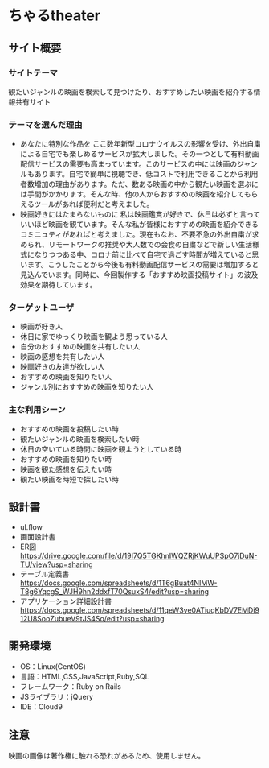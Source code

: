 # ちゃるtheater

## サイト概要
### サイトテーマ
観たいジャンルの映画を検索して見つけたり、おすすめしたい映画を紹介する情報共有サイト

### テーマを選んだ理由
- あなたに特別な作品を
ここ数年新型コロナウイルスの影響を受け、外出自粛による自宅でも楽しめるサービスが拡大しました。その一つとして有料動画配信サービスの需要も高まっています。このサービスの中には映画のジャンルもあります。自宅で簡単に視聴でき、低コストで利用できることから利用者数増加の理由があります。ただ、数ある映画の中から観たい映画を選ぶには手間がかかります。そんな時、他の人からおすすめの映画を紹介してもらえるツールがあれば便利だと考えました。
- 映画好きにはたまらないものに
私は映画鑑賞が好きで、休日は必ずと言っていいほど映画を観ています。そんな私が皆様におすすめの映画を紹介できるコミニュティがあればと考えました。現在もなお、不要不急の外出自粛が求められ、リモートワークの推奨や大人数での会食の自粛などで新しい生活様式になりつつある中、コロナ前に比べて自宅で過ごす時間が増えていると思います。こうしたことから今後も有料動画配信サービスの需要は増加すると見込んでいます。同時に、今回製作する「おすすめ映画投稿サイト」の波及効果を期待しています。

### ターゲットユーザ
- 映画が好き人
- 休日に家でゆっくり映画を観よう思っている人
- 自分のおすすめの映画を共有したい人
- 映画の感想を共有したい人
- 映画好きの友達が欲しい人
- おすすめの映画を知りたい人
- ジャンル別におすすめの映画を知りたい人


### 主な利用シーン
- おすすめの映画を投稿したい時
- 観たいジャンルの映画を検索したい時
- 休日の空いている時間に映画を観ようとしている時
- おすすめの映画を知りたい時
- 映画を観た感想を伝えたい時
- 観たい映画を時短で探したい時


## 設計書
- ul.flow
- 画面設計書
- ER図
 https://drive.google.com/file/d/19I7Q5TGKhnIWQZRjKWuUPSpO7jDuN-TU/view?usp=sharing
- テーブル定義書
https://docs.google.com/spreadsheets/d/1T6gBuat4NIMW-T8g6YqcgS_WJH9hn2ddxfT70QsuxS4/edit?usp=sharing
- アプリケーション詳細設計書
https://docs.google.com/spreadsheets/d/11qeW3ve0ATiuqKbDV7EMDi912U8SooZubueV9tJS4So/edit?usp=sharing


## 開発環境
- OS：Linux(CentOS)
- 言語：HTML,CSS,JavaScript,Ruby,SQL
- フレームワーク：Ruby on Rails
- JSライブラリ：jQuery
- IDE：Cloud9

## 注意
 映画の画像は著作権に触れる恐れがあるため、使用しません。